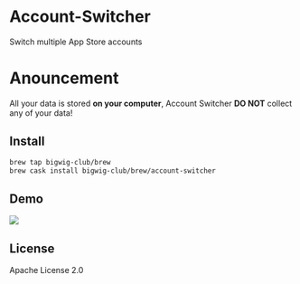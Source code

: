 # Account-Switcher
Switch multiple App Store accounts

# Anouncement
All your data is stored **on your computer**, Account Switcher **DO NOT** collect any of your data!

## Install
```zsh
brew tap bigwig-club/brew
brew cask install bigwig-club/brew/account-switcher
```

## Demo
![](demo.gif)

## License
Apache License 2.0